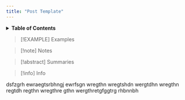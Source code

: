 ```yaml
---
title: "Post Template"
---
```


<details> 
<summary>
<b>Table of Contents</b></summary>
<p ><a href="#hello" >&emsp;&emsp; text to hide</a></p> 
</details>



> [!EXAMPLE] Examples

> [!note] Notes

> [!abstract] Summaries 

> [!info] Info 
>

dsfzgrh
ewraegtsrbhngj
ewrfsgn
wregthn
wregtshdn
wergtdhn
wregthn
regtdh
regthn
wregthre
gthn
wergthretgfggtrg
rhbnnbh